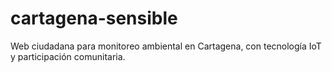 # cartagena-sensible
Web ciudadana para monitoreo ambiental en Cartagena, con tecnología IoT y participación comunitaria.
